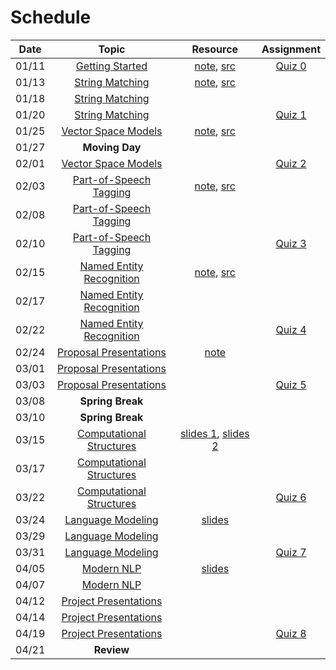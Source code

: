 # Schedule

| Date  |                                                                                 Topic                                                                                 |                                     Resource                                      |       Assignment        |
|:-----:|:---------------------------------------------------------------------------------------------------------------------------------------------------------------------:|:---------------------------------------------------------------------------------:|:-----------------------:|
| 01/11 | [Getting Started](https://emory.zoom.us/rec/play/7T-5UBERbxVH1GpqksLnlXRFQgWMuthWR7lpTiRZib8G4c_YvHryP8LL-9vKGzgFU7G3BwuFJcQwK5Ow.uRO-0ieXdModVuCU?continueMode=true) |              [note](getting_started.md), [src](../src/quiz/quiz0.py)              | [Quiz 0](quiz/quiz0.md) |
| 01/13 |                 [String Matching](https://emory.zoom.us/rec/share/SXyMjocdb-EH0lnISSJ_90fPjC-gyj6ZHIn-WORviuEoIXk1qr3yqHe-LC5fgtOh.GlsKK_AuAUEZdWlR)                  |          [note](string_matching.ipynb), [src](../src/string_matching.py)          |                         |
| 01/18 |                 [String Matching](https://emory.zoom.us/rec/share/c2KbsaPRBERFPljDyskAyD3tdKaaeVaqnUk_fcHjITLiID7lW-d0iP18zyv03gss.4BqA2s93Zr2npVta)                  |                                                                                   |                         |
| 01/20 |                 [String Matching](https://emory.zoom.us/rec/share/8UNdtPHn58tJRJ3w6Nc3YaQa6uhob320o2Uv5_4TLpHGiw0PVgb1n7ljB7H-0A-g.4iPyQxA8AsXPE33T)                  |                                                                                   | [Quiz 1](quiz/quiz1.md) |
| 01/25 |               [Vector Space Models](https://emory.zoom.us/rec/share/MVRPgVM0tBUHT7qjc4K71Q7OFZHJjEKyXEXOL1KXYAV8HZ3HJSNarXd-qU1CPxNs.nG7TxlcsjSZ1Mde6)                |      [note](vector_space_models.ipynb), [src](../src/vector_space_models.py)      |                         |
| 01/27 |                                                                            **Moving Day**                                                                             |                                                                                   |                         |
| 02/01 |               [Vector Space Models](https://emory.zoom.us/rec/share/3BOV3uCDEnbCAbpSmCRMk7buo13N3Wabkj8XlUEI0EvaOIZ-cU6aeNipc4Dg_opK.7EltmBue4eJhudO7)                |                                                                                   | [Quiz 2](quiz/quiz2.md) |
| 02/03 |              [Part-of-Speech Tagging](https://emory.zoom.us/rec/share/TqkTGHKfSVSgJT3CuDYZ303jgQUVpg3a7ZiGPN20KMW_jC7A6xISL6FeDwCD_pxg.OqxvpcG74-8RSOiw)              |   [note](part_of_speech_tagging.ipynb), [src](../src/part_of_speech_tagging.py)   |                         |
| 02/08 |              [Part-of-Speech Tagging](https://emory.zoom.us/rec/share/Uvu_Ol35uFE6DQJlml6kc3KJMXL0eP1mUz-KWj8LIeA250XDp6Nl0w2_1XbcmdE.Dii7TDpqRui54tEk)               |                                                                                   |                         |
| 02/10 |              [Part-of-Speech Tagging](https://emory.zoom.us/rec/share/QIqPrhTz04rlz-Uqbw_HmGuN46aHbUPEqdadETpTeQ8sE1f47AaYScbcrZ66gQ2c.uj8oPmcJ_MVRsujM)              |                                                                                   | [Quiz 3](quiz/quiz3.md) |
| 02/15 |             [Named Entity Recognition](https://emory.zoom.us/rec/share/uGmpxQVE-xkzOgEJZqtXyaZt2D_c06XfXGaVN-ZjN8j6H1T62x_AVI81MlUlloK0.Izq3iTXKDhD_9PzT)             | [note](named_entity_recognition.ipynb), [src](../src/named_entity_recognition.py) |                         |
| 02/17 |             [Named Entity Recognition](https://emory.zoom.us/rec/share/9QNt3cORTjLmCGwfdrwSUftXBh18mbtgTocOkWMB0UT-3AMtl68axbMDiADyBPLA.afv4t-DAlwxV_fQK)             |                                                                                   |                         |
| 02/22 |             [Named Entity Recognition](https://emory.zoom.us/rec/share/HZivDAQ3IfeCyrcllVnTeaEJ1ueKDIG8fPuywcThQLhBCumma8Eaw6tg9zdfnVhk.mExyLpYV_z-KpFhG)             |                                                                                   | [Quiz 4](quiz/quiz4.md) |
| 02/24 |              [Proposal Presentations](https://emory.zoom.us/rec/share/m2nD79cmvrJeRUm3QCRcwQ5gP0bsKFiYF4KDLtoN977seS7QwKcDLeX3uIMhD_Ri.IRApU3ZAMpHJc41l)              |                            [note](project-proposal.md)                            |                         |
| 03/01 |              [Proposal Presentations](https://emory.zoom.us/rec/share/G2izi9m6RF7kBFsG7Y41VMPtLrK3DhU4JyT9mPlQQpP2GJadX4Rx5n0jKrzESBCA.KN8MEkzOovvyulmp)              |                                                                                   |                         |
| 03/03 |              [Proposal Presentations](https://emory.zoom.us/rec/share/36Gh-bms00oRezoHCjURD-lOIhofILHZv4IL1CK7pyjsOZb1vssa_CNJBrcm8R82.FMtgDdPBuQ51If6t)              |                                                                                   | [Quiz 5](quiz/quiz5.md) |
| 03/08 |                                                                           **Spring Break**                                                                            |                                                                                   |                         |
| 03/10 |                                                                           **Spring Break**                                                                            |                                                                                   |                         |
| 03/15 |             [Computational Structures](https://emory.zoom.us/rec/share/VqIAunPNVfTjq5na18JLU6wbAHx0GBjj9R6RvFiME3nJwDR2BrbN8yca_MckAjkq.SyeYEC3oq8MmY6dz)             |     [slides 1](phrase_structures.pdf), [slides 2](dependency_structures.pdf)      |                         |
| 03/17 |             [Computational Structures](https://emory.zoom.us/rec/share/wBArKDhGkETFReJ2mmIRn4BuI6pgJBQqp_7cVFIy9Lqd2IjaSLN62AAewvK8Q7VC.Z7uh-KKf9N31EOOA)             |                                                                                   |                         |
| 03/22 |             [Computational Structures](https://emory.zoom.us/rec/share/Y7nRZVN3KP4fVUlJotjZcuGjqe1ri46OAZHSBRkR5fdVPCN5J3Vu76SnmzaJn6dl.GTchh0vwFtEb2wFf)             |                                                                                   | [Quiz 6](quiz/quiz6.md) |
| 03/24 |                [Language Modeling](https://emory.zoom.us/rec/share/URIM4p8HR7hUKKUCDBnaiJG1gZVgWl56J3EhODcMGgHs-R62DiTr7W0hn2q3TGxV.2ApqzXx_kRdglOUX)                 |                          [slides](language_modeling.pdf)                          |                         |
| 03/29 |                [Language Modeling](https://emory.zoom.us/rec/share/DPskXwf89iIGphpZ80XO4i6YKzgkuHnRuwId_Kmxhm7faoQa-ir--lqoXWg2rTV2.gBI8cMTRZAcj8nrg)                 |                                                                                   |                         |
| 03/31 |                [Language Modeling](https://emory.zoom.us/rec/share/9aXaAEjTF8MosYIIVpxFTqe0uVSpXHkRcOsJ0NbikzJ_VTcaywp72FsvQnIGq47b.uOL_fILX4pSiqESS)                 |                                                                                   | [Quiz 7](quiz/quiz7.md) |
| 04/05 |                    [Modern NLP](https://emory.zoom.us/rec/share/SuZT5WqSQe-80qXLNseN9Zz-jV9BMdhi5Gih2pdvkpFpoxAzaJX7yYRGpBhbnZc.GHMOeitg8rCWbA3O)                     |                          [slides](machine_learning.pdf)                           |                         |
| 04/07 |                    [Modern NLP](https://emory.zoom.us/rec/share/1AaKhSLDVIP5_7HLKvJe-fhQLu0rFsUqW4wxkFqR-bx0_01sThvKd8aInFcVFctE.VJIfH3QweTNTHbkG)                    |                                                                                   |                         |
| 04/12 |              [Project Presentations](https://emory.zoom.us/rec/share/ORnfoYrEmUqCdeEZCRhNd0xbfLw_80DT5hSpYlOmENLPQV0HGdmou2GSR9wdGLMk.fk0YoeyHoGTEUAop)               |                                                                                   |                         |
| 04/14 |              [Project Presentations](https://emory.zoom.us/rec/share/e0iTudqFFDjuvTm5RrQ7nOrN1FU3cSgMJM4il_Rt0bx_8SM5vyyB4My592fZ-tYr.4j_Q5FqbnTwx-0ss)               |                                                                                   |                         |
| 04/19 |                                                                       [Project Presentations](https://drive.google.com/file/d/1KatNKVRez5FU398tcIJLjk93EbUs4K0B/view?usp=sharing)                                                                       |                                                                                   | [Quiz 8](quiz/quiz8.md) |
| 04/21 |                                                                              **Review**                                                                               |                                                                                   |                         |

<!--
0: 2
1: 7
2: 7
3: 7\
4: 7
5: 3
6: 5
7: 5
8: 3
9: 4
-->
